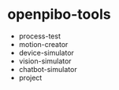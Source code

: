 openpibo-tools
==============
+ process-test
+ motion-creator
+ device-simulator
+ vision-simulator
+ chatbot-simulator
+ project
